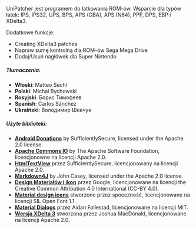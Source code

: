 UniPatcher jest programem do łatkowania ROM-ów. Wsparcie dla typów łatek: IPS, IPS32, UPS, BPS, APS (GBA), APS (N64), PPF, DPS, EBP i XDelta3.

Dodatkowe funkcje:

- Creating XDelta3 patches
- Napraw sumę kontrolną dla ROM-ów Sega Mega Drive
- Dodaj/Usuń nagłówek dla Super Nintendo

##### Tłumaczenia:

- **Włoski**: Matteo Sechi
- **Polski**: Michal Bychowski
- **Rosyjski**: Борис Тимофеев
- **Spanish**: Carlos Sánchez
- **Ukraiński**: Володимир Шевчук

##### Użyte biblioteki:

- [**Android Donations**](https://github.com/SufficientlySecure/donations) by SufficientlySecure, licensed under the Apache 2.0 license.
- [**Apache Commons IO**](https://commons.apache.org/proper/commons-io/) by The Apache Software Foundation, licencjonowne na licencji Apache 2.0.
- [**HtmlTextView**](https://github.com/SufficientlySecure/html-textview) przez SufficientlySecure, licencjonowany na licencji Apache 2.0.
- [**Markdown4J**](https://github.com/jdcasey/markdown4j) by John Casey, licensed under the Apache 2.0 license.
- [**Design Materiałów i ikon**](https://github.com/google/material-design-icons) przez Google, licencjonowane na licencji the Creative Common Attribution 4.0 International (CC-BY 4.0).
- [**Material design icons**](https://materialdesignicons.com) stworzone przez spoeczność, licencjonowane na licencji SIL Open Font 1.1.
- [**Material Dialogs**](https://github.com/afollestad/material-dialogs) przez Aidan Follestad, licencjonowane na licencji MIT.
- [**Wersja XDelta 3**](https://github.com/jmacd/xdelta) stworzona przez Joshua MacDonald, licencjonowane na licencji Apache 2.0.
